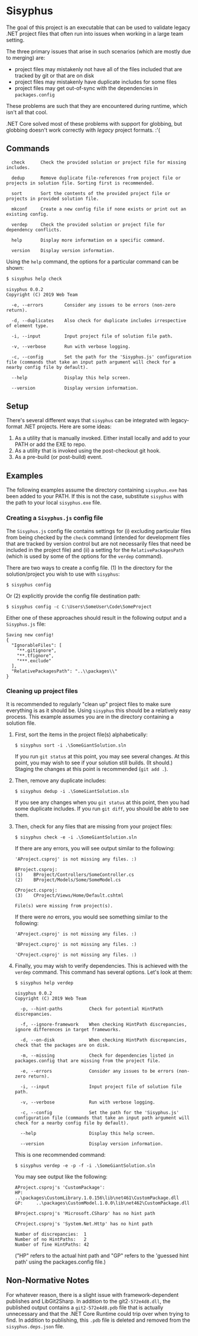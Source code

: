 # Sisyphus

The goal of this project is an executable that can be used to validate legacy .NET project files that often run into issues when working in a large team setting.

The three primary issues that arise in such scenarios (which are mostly due to merging) are:
* project files may mistakenly not have all of the files included that are tracked by git or that are on disk
* project files may mistakenly have duplicate includes for some files
* project files may get out-of-sync with the dependencies in `packages.config`

These problems are such that they are encountered during runtime, which isn't all that cool.

.NET Core solved most of these problems with support for globbing, but globbing doesn't work correctly with _legacy_ project formats. :'(

## Commands
```
  check      Check the provided solution or project file for missing includes.

  dedup      Remove duplicate file-references from project file or projects in solution file. Sorting first is recommended.

  sort       Sort the contents of the provided project file or projects in provided solution file.

  mkconf     Create a new config file if none exists or print out an existing config.

  verdep     Check the provided solution or project file for dependency conflicts.

  help       Display more information on a specific command.

  version    Display version information.
```

Using the `help` command, the options for a particular command can be shown:

```bash
$ sisyphus help check
```
```
sisyphus 0.0.2
Copyright (C) 2019 Web Team

  -e, --errors        Consider any issues to be errors (non-zero return).

  -d, --duplicates    Also check for duplicate includes irrespective of element type.

  -i, --input         Input project file of solution file path.

  -v, --verbose       Run with verbose logging.

  -c, --config        Set the path for the 'Sisyphus.js' configuration file (commands that take an input path argument will check for a nearby config file by default).

  --help              Display this help screen.

  --version           Display version information.
```

## Setup
There's several different ways that `sisyphus` can be integrated with legacy-format .NET projects. Here are some ideas:
1. As a utility that is manually invoked. Either install locally and add to your PATH or add the EXE to repo.
3. As a utility that is invoked using the post-checkout git hook.
2. As a pre-build (or post-build) event.

## Examples
The following examples assume the directory containing `sisyphus.exe` has been added to your PATH. If this is not the case, substitute `sisyphus` with the path to your local `sisyphus.exe` file.
### Creating a `Sisyphus.js` config file
The `Sisyphus.js` config file contains settings for (i) excluding particular files from being checked by the `check` command (intended for development files that are tracked by version control but are not necessarily files that need be included in the project file) and (ii) a setting for the `RelativePackagesPath` (which is used by some of the options for the `verdep` command).

There are two ways to create a config file. (1) In the directory for the solution/project you wish to use with `sisyphus`:
```
$ sisyphus config
```
Or (2) explicitly provide the config file destination path:
```
$ sisyphus config -c C:\Users\SomeUser\Code\SomeProject
```

Either one of these approaches should result in the following output and a `Sisyphus.js` file:
```
Saving new config!
{
  "IgnorableFiles": [
    "**.gitignore",
    "**.tfignore",
    "***.exclude"
  ],
  "RelativePackagesPath": "..\\packages\\"
}
```

### Cleaning up project files
It is recommended to regularly "clean up" project files to make sure everything is as it should be.
Using `sisyphus` this should be a relatively easy process. This example assumes you are in the directory containing a solution file.
1. First, sort the items in the project file(s) alphabetically:
    ```
    $ sisyphus sort -i .\SomeGiantSolution.sln
    ```
    If you run `git status` at this point, you may see several changes. At this point, you may wish to see if your solution still builds. (It should.) Staging the changes at this point is recommended (`git add .`).

2. Then, remove any duplicate includes:
    ```
    $ sisyphus dedup -i .\SomeGiantSolution.sln
    ```
    If you see any changes when you `git status` at this point, then you had some duplicate includes. If you run `git diff`, you should be able to see them.

3. Then, check for any files that are missing from your project files:
    ```
    $ sisyphus check -e -i .\SomeGiantSolution.sln
    ```
    If there are any errors, you will see output similar to the following:
    ```
    'AProject.csproj' is not missing any files. :)

    BProject.csproj:
    (1)    BProject/Controllers/SomeController.cs
    (2)    BProject/Models/Some/SomeModel.cs

    CProject.csproj:
    (3)    CProject/Views/Home/Default.cshtml

    File(s) were missing from project(s).
    ```
    If there were _no_ errors, you would see something similar to the following:
    ```
    'AProject.csproj' is not missing any files. :)

    'BProject.csproj' is not missing any files. :)

    'CProject.csproj' is not missing any files. :)

    ```

4. Finally, you may wish to verify dependencies. This is achieved with the `verdep` command. This command has several options. Let's look at them:
    ```
    $ sisyphus help verdep
    ```
    ```
    sisyphus 0.0.2
    Copyright (C) 2019 Web Team

      -p, --hint-paths          Check for potential HintPath discrepancies.

      -f, --ignore-framework    When checking HintPath discrepancies, ignore differences in target frameworks.

      -d, --on-disk             When checking HintPath discrepancies, check that the packages are on disk.

      -m, --missing             Check for dependencies listed in packages.config that are missing from the project file.

      -e, --errors              Consider any issues to be errors (non-zero return).

      -i, --input               Input project file of solution file path.

      -v, --verbose             Run with verbose logging.

      -c, --config              Set the path for the 'Sisyphus.js' configuration file (commands that take an input path argument will check for a nearby config file by default).

      --help                    Display this help screen.

      --version                 Display version information.
    ```
    This is one recommended command:
    ```
    $ sisyphus verdep -e -p -f -i .\SomeGiantSolution.sln
    ```
    You may see output like the following:
    ```
    AProject.csproj's 'CustomPackage':
    HP:     ..\packages\CustomLibrary.1.0.156\lib\net461\CustomPackage.dll
    GP:     ..\packages\CustomModel.1.0.0\lib\net462\CustomPackage.dll

    BProject.csproj's 'Microsoft.CSharp' has no hint path

    CProject.csproj's 'System.Net.Http' has no hint path

    Number of discrepancies:  1
    Number of no HintPaths:   2
    Number of fine HintPaths: 42

    ```
    ("HP" refers to the actual hint path and "GP" refers to the 'guessed hint path' using the packages.config file.)

## Non-Normative Notes
For whatever reason, there is a slight issue with framework-dependent publishes and LibGit2Sharp. In addition to the git2`-572e4d8.dll`, the published output contains a `git2-572e4d8.pdb` file that is actually unnecessary and that the .NET Core Runtime could trip over when trying to find. In addition to publishing, this `.pdb` file is deleted and removed from the `sisyphus.deps.json` file.